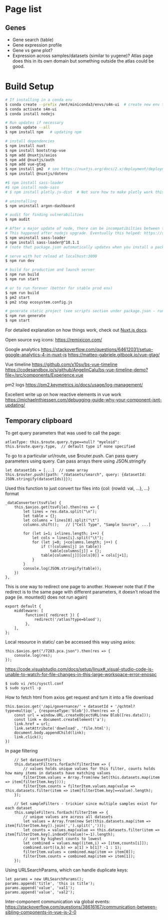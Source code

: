 # Page list

## Genes
- Gene search (table)
- Gene expression profile
- Gene vs gene plot?
- Expression across samples/datasets (similar to yugene)? Atlas page does this in its own domain but something outside the atlas could be good.


# Build Setup

```bash
# If installing in a conda env
$ conda create --prefix /mnt/miniconda3/envs/s4m-ui  # create new env to specific loation
$ conda activate s4m-ui
$ conda install nodejs

# Run updates if necessary
$ conda update --all
$ npm install npm   # updating npm

# install dependencies
$ npm install nuxt
$ npm install bootstrap-vue
$ npm add @nuxtjs/axios
$ npm add @nuxtjs/auth
$ npm add vue-gtag
$ npm install pm2  # see https://nuxtjs.org/docs/2.x/deployment/deployment-pm2/
$ npm install @nuxtjs/dotenv

#$ npm install sass-loader 
#$ npm install node-sass
# $ npm install plotly.js-dist  # Not sure how to make plotly work this way - currently just loading cdn into header

# uninstalling
$ npm uninstall argon-dashboard

# audit for finding vulnerabilities
$ npm audit

# After a major update of node, there can be incompatibilties between the various dependencies.
# This happened after nodejs upgrade. Eventually this helped: https://stackoverflow.com/questions/66082397/typeerror-this-getoptions-is-not-a-function
$ npm uninstall sass-loader
$ npm install sass-loader@^10.1.1
# (note that package.json automatically updates when you install a package)

# serve with hot reload at localhost:3000
$ npm run dev

# build for production and launch server
$ npm run build
$ npm run start

# or to run forever (better for stable prod env)
$ npm run build
$ pm2 start
$ pm2 stop ecosystem.config.js

# generate static project (see scripts section under package.json - running npm run generate is equivalent to nuxt generate for example)
$ npm run generate
$ npm start
```

For detailed explanation on how things work, check out [Nuxt.js docs](https://nuxtjs.org).

Open source svg icons:
https://remixicon.com/

Google analytics
https://stackoverflow.com/questions/64612031/setup-google-analytics-4-in-nuxt-js
https://matteo-gabriele.gitbook.io/vue-gtag/

Vue timeline
https://github.com/x10sv/bs-vue-timeline
https://codesandbox.io/s/github/AngelinCalu/bs-vue-timeline-demo?file=/src/components/Experience.vue

pm2 logs
https://pm2.keymetrics.io/docs/usage/log-management/


Excellent write up on how reactive elements in vue work
https://michaelnthiessen.com/debugging-guide-why-your-component-isnt-updating/

## Temporary clipboard

To get query parameters that was used to call the page:
```
atlasType: this.$route.query.type==null? "myeloid": this.$route.query.type,  // default type if none specified
```

To go to a particular url/route, use $router.push. Can pass query parameters using query. Can pass arrays there using JSON.stringify
```
let datasetIds = [...]  // some array
this.$router.push({path: "/datasets/search", query: {datasetId: JSON.stringify(datasetIds)}});
```

Used this function to just convert tsv files into {col: {rowId: val, ...}, ...} format
```
_dataConverter(tsvFile) {
    this.$axios.get(tsvFile).then(res => {
        let lines = res.data.split("\n");
        let table = {};
        let columns = lines[0].split("\t")
        columns.shift();   // ["Cell Type", "Sample Source", ...]

        for (let i=1; i<lines.length; i++) {
            let cols = lines[i].split("\t");
            for (let j=0; j<columns.length; j++) {
                if (!(columns[j] in table))
                    table[columns[j]] = {};
                table[columns[j]][cols[0]] = cols[j+1];
            }
        }
        console.log(JSON.stringify(table));
    })
},
```

This is one way to redirect one page to another. However note that if the redirect is to the same page with different parameters, it doesn't reload the page (ie. mounted() does not run again)
```
export default {
    middleware: [
         function({ redirect }) {
             redirect('/atlas?type=blood');
         },
    ],
};
```

Local resource in static/ can be accessed this way using axios:
```
this.$axios.get("/7283.pca.json").then(res => {
    console.log(res);
});
```

https://code.visualstudio.com/docs/setup/linux#_visual-studio-code-is-unable-to-watch-for-file-changes-in-this-large-workspace-error-enospc
```
$ sudo vi /etc/sysctl.conf
$ sudo sysctl -p
```

How to fetch html from axios get request and turn it into a file download
```
this.$axios.get('/api/governance/' + datasetId + '/qchtml?type=multiqc', {responseType:'blob'}).then(res => {
    const url = window.URL.createObjectURL(new Blob([res.data]));
    const link = document.createElement('a');
    link.href = url;
    link.setAttribute('download', 'file.html');
    document.body.appendChild(link);
    link.click();
})
```

In page filtering
```
    // Set datasetFilters
    this.datasetFilters.forEach(filterItem => {
        // values holds unique values for this filter, counts holds how many items in datasets have matching values
        filterItem.values = Array.from(new Set(this.datasets.map(item => item[filterItem.key])));
        filterItem.counts = filterItem.values.map(value => this.datasets.filter(item => item[filterItem.key]==value).length);
    });

    // Set sampleFilters - trickier since multiple samples exist for each dataset
    this.sampleFilters.forEach(filterItem => {
        // unique values are across all datasets
        let values = Array.from(new Set(this.datasets.map(item => item[filterItem.key]).join(',').split(',')));
        let counts = values.map(value => this.datasets.filter(item => item[filterItem.key].indexOf(value)!=-1).length);
        // sort by highest counts to lowest
        let combined = values.map((item,i) => [item,counts[i]]);
        combined.sort((a,b) => a[1] > b[1]? -1 : 1);
        filterItem.values = combined.map(item => item[0]);
        filterItem.counts = combined.map(item => item[1]);
    });
```

Using URLSearchParams, which can handle duplicate keys:
```
let params = new URLSearchParams();
params.append('title', 'this is title');
params.append('value', 'val1');
params.append('value', 'val2');
```

Inter-component communication via global events:
https://stackoverflow.com/questions/38616167/communication-between-sibling-components-in-vue-js-2-0